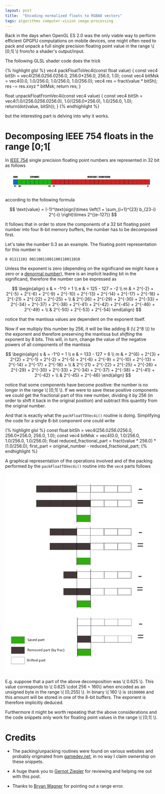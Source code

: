 ```yaml
---
layout: post
title:  "Encoding normalized floats to RGBA8 vectors"
tags: algorithms computer-vision image-processing
---
```


Back in the days when OpenGL ES 2.0 was the only viable way to perform efficient GPGPU computations on mobile devices, one
might often need to pack and unpack a full single precision floating point value in the range \\( [0;1[ \\) from/to a shader's output/input.

The following GLSL shader code does the trick

{% highlight glsl %}
vec4 packFloatToVec4i(const float value) {
  const vec4 bitSh = vec4(256.0*256.0*256.0, 256.0*256.0, 256.0, 1.0);
  const vec4 bitMsk = vec4(0.0, 1.0/256.0, 1.0/256.0, 1.0/256.0);
  vec4 res = fract(value * bitSh);
  res -= res.xxyz * bitMsk;
  return res;
}

float unpackFloatFromVec4i(const vec4 value) {
  const vec4 bitSh = vec4(1.0/(256.0*256.0*256.0), 1.0/(256.0*256.0), 1.0/256.0, 1.0);
  return(dot(value, bitSh));
}
{% endhighlight %}

but the interesting part is delving into why it works.

Decomposing IEEE 754 floats in the range [0;1[
==============================================

In [IEEE 754](https://en.wikipedia.org/wiki/Single-precision_floating-point_format) single precision floating point numbers
are represented in 32 bit as follows

![image](/images/posts/encodingnormalizedfloatstorgb8vectors1.png)

according to the following formula

$$ \text{value} = (-1)^\text{sign}\times \left(1 + \sum_{i=1}^{23} b_{23-i} 2^{-i} \right)\times 2^{(e-127)} $$

It follows that in order to store the components of a 32 bit floating point number into four 8-bit memory buffers, the number
has to be decomposed first.

Let's take the number 0.3 as an example. The floating point representation for this number is

    0 01111101 00110011001100110011010

Unless the exponent is zero (depending on the significand we might have a zero or a [denormal number](https://en.wikipedia.org/wiki/Denormal_number)),
there is an implicit leading bit in the significand, therefore the number can be expressed as

$$ \begin{align}
   s & = -1^0 = 1 \\
   e & = 125 - 127 = -2 \\
   m & = 2^{-2} + 2^{-5} + 2^{-6} + 2^{-9} + 2^{-10} + 2^{-13} + 2^{-14} + 2^{-17} + 2^{-18} + 2^{-21} + 2^{-22} + 2^{-25} + \\
   & 2^{-26} + 2^{-29} + 2^{-30} + 2^{-33} + 2^{-34} + 2^{-37} + 2^{-38} + 2^{-41} + 2^{-42} + 2^{-45} + 2^{-46} + 2^{-49} + \\
   & 2^{-50} + 2^{-53} + 2^{-54}
   \end{align}
$$

notice that the mantissa values are dependent on the exponent itself.

Now if we multiply this number by 256, it will be like adding 8 (\\( 2^8 \\)) to the exponent and therefore preserving the mantissa but
*shifting* the exponent by 8 bits. This will, in turn, change the value of the negative powers of all components of the mantissa

$$ \begin{align}
   s & = -1^0 = 1 \\
   e & = 133 - 127 = 6 \\
   m & = 2^{6} + 2^{3} + 2^{2} + 2^{-1} + 2^{-2} + 2^{-5} + 2^{-6} + 2^{-9} + 2^{-10} + 2^{-13} + 2^{-14} + 2^{-17} + 2^{-18} + \\
   & 2^{-21} + 2^{-22} + 2^{-25} + 2^{-26} + 2^{-29} + 2^{-30} + 2^{-33} + 2^{-34} + 2^{-37} + 2^{-38} + 2^{-41} + 2^{-42} + \\
   & 2^{-45} + 2^{-46}
   \end{align}
$$

notice that some components have become positive: the number is no longer in the range \\( [0;1[ \\). If we were to save these positive
components we could get the fractional part of this new number, dividing it by 256 (in order to shift it back in the original position)
and subtract this quantity from the original number.

And that is exactly what the `packFloatTOVec4i()` routine is doing. Simplifying the code for a single 8-bit component one could write

{% highlight glsl %}
const float bitSh = vec4(256.0*256.0*256.0, 256.0*256.0, 256.0, 1.0);
const vec4 bitMsk = vec4(0.0, 1.0/256.0, 1.0/256.0, 1.0/256.0);
float reduced_fractional_part = fract(value * 256.0) * (1.0/256.0);
first_part = original_number - reduced_fractional_part;
{% endhighlight %}

A graphical representation of the operations involved and of the packing performed by the `packFloatTOVec4i()` routine into the `vec4` parts
follows

![image](/images/posts/encodingnormalizedfloatstorgb8vectors2.png)

E.g. suppose that a part of the above decomposition was \\( 0.625 \\). This value corresponds to \\( 0.625 \cdot 256 = 160\\) when encoded as an
unsigned byte in the range \\( [0;255] \\). In binary \\( 160 \\) is `10100000` and this amount will be stored in one of the 8-bit buffers.
The exponent is therefore implicitly deduced.

Furthermore it might be worth repeating that the above considerations and the code snippets only work for floating point values in the range \\( [0;1[ \\).

Credits
=======

* The packing/unpacking routines were found on various websites and probably originated from [gamedev.net](http://www.gamedev.net/),
  in no way I claim ownership on these snippets.

* A huge thank you to [Gernot Ziegler](http://www.geofront.eu/) for reviewing and helping me out with this post.

* Thanks to [Bryan Wagner](https://github.com/marcodiiga/marcodiiga.github.io/issues/1) for pointing out a range error.
